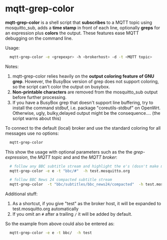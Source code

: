 # mqtt-grep-color

**mqtt-grep-color** is a shell script that **subscribes** to a MQTT topic using mosquitto_sub, adds a **time stamp** in front of each line, optionally **greps** for an expression plus **colors** the output. These features ease MQTT debugging on the command line.

Usage:
```sh
  mqtt-grep-color -e <grepexpr> -h <brokerhost> -d -t <MQTT topic>
```

Notes:
1. mqtt-grep-color relies heavily on the **output coloring feature of GNU grep**. However, the BusyBox version of grep does not support coloring, so the script can't color the output on busybox.
2. **Non-printable characters** are removed from the mosquitto_sub output before further processing.
3. If you have a BusyBox grep that doesn't support line buffering, try to install the command stdbuf, i.e. package "coreutils-stdbuf" on OpenWrt. Otherwise, ugly, bulky,delayed output might be the consequence.... (the script warns about this)

To connect to the default (local) broker and use the standard coloring for all messages use no options:
```sh
  mqtt-grep-color
```

This show the usage with optional parameters such as the the _grep-expression_, the _MQTT topic_ and and the _MQTT broker_:
```sh
  # follow any BBC subtitle stream and highlight the e's (dosn't make much sense but shows the capabilities)
  mqtt-grep-color -e e -t "bbc/#"  -h test.mosquitto.org
```
```sh
  # follow BBC News 24 compacted subtitle stream 
  mqtt-grep-color  -t "bbc/subtitles/bbc_news24/compacted"  -h test.mosquitto.org
```

Additional stuff:

1. As a shortcut, if you give "test" as the broker host, it will be expanded to test.mosquitto.org automatically
2. If you omit an `#` after a trailing `/` it will be added by default.

So the example from above could also be entered as:

```sh
  mqtt-grep-color -e e -t bbc/  -h test
```
